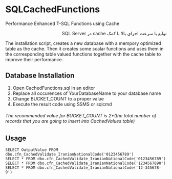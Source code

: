 # SQLCachedFunctions
Performance Enhanced T-SQL Functions using Cache

<p dir='rtl' align='right'>
توابع با سرعت اجرای بالا با کمک cache در SQL Server
</p>
The installation script, creates a new database with a mempory optimized table as the cache. Then it creates some scalar functions and uses them in the corresponding table valued functions together with the cache table to improve their performance.

## Database Installation
1. Open CachedFunctions.sql in an editor
2. Replace all occurences of YourDatabaseName to your database name
3. Change BUCKET_COUNT to a proper value
4. Execute the result code using SSMS or sqlcmd 
###### The recommended value for BUCKET_COUNT is 2*(the total number of records that you are going to insert into CachedValues table)

## Usage
```
SELECT OutputValue FROM dbo.cfn_CachedValidate_IranianNationalCode('0123456789')
SELECT * FROM dbo.cfn_CachedValidate_IranianNationalCode('0123456789')
SELECT * FROM dbo.cfn_CachedValidate_IranianNationalCode('1234567890')
SELECT * FROM dbo.cfn_CachedValidate_IranianNationalCode('12-345678-9')
```

